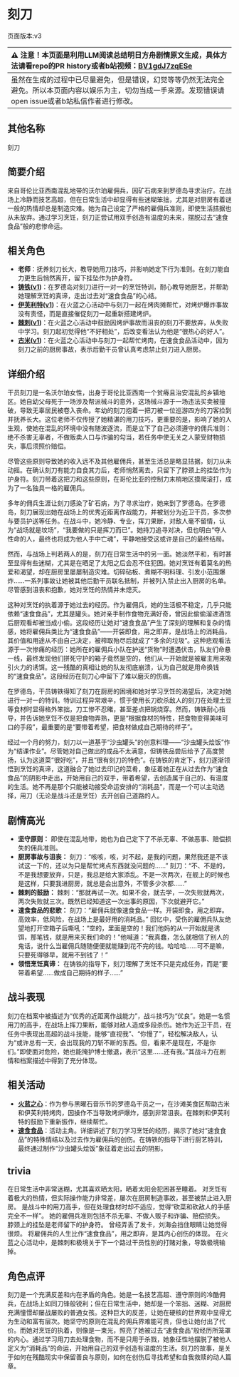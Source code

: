 # 刻刀
页面版本:v3
 

| :warning: 注意！本页面是利用LLM阅读总结明日方舟剧情原文生成，具体方法请看repo的PR history或者b站视频：[BV1gdJ7zqESe](https://www.bilibili.com/video/BV1gdJ7zqESe/)         |
|:----------------------------|
| 虽然在生成的过程中已尽量避免，但是错误，幻觉等等仍然无法完全避免。所以本页面内容以娱乐为主，切勿当成一手来源。发现错误请open issue或者b站私信作者进行修改。|



## 其他名称
刻刀
## 简要介绍
来自哥伦比亚西南混乱地带的沃尔珀雇佣兵，因矿石病来到罗德岛寻求治疗。在战场上冷静而技艺高超，但在日常生活中却显得有些迷糊笨拙，尤其是对厨房有着谜一般的热情却总是制造灾难。她为自己设定了严格的雇佣兵准则，即使生活拮据也从未放弃。通过学习烹饪，刻刀正尝试用双手创造有温度的未来，摆脱过去“速食食品”般的悲惨命运。
## 相关角色
-   **老师**：抚养刻刀长大，教导她用刀技巧，并影响她定下行为准则。在刻刀能自力更生后悄然离开，留下挂坠作为护身符。
-   **[铸铁](char_333_sidero.md)([v1](../chars/char_333_sidero.md))**：在罗德岛对刻刀进行一对一的烹饪特训，耐心教导她厨艺，并帮助她理解烹饪的真谛，走出过去对“速食食品”的心结。
-   **[伊芙利特](char_134_ifrit.md)([v1](../chars/char_134_ifrit.md))**：在火蓝之心活动中与刻刀一起在烤肉摊帮忙，对烤炉爆炸事故没有责怪，而是直接催促刻刀一起重新搭建烤炉。
-   **[棘刺](char_293_thorns.md)([v1](../chars/char_293_thorns.md))**：在火蓝之心活动中鼓励因烤炉事故而沮丧的刻刀不要放弃，从失败中学习。刻刀起初觉得他“不好相处”，后改变看法认为他是“很热心的好人”。
-   **[古米](char_196_sunbr.md)([v1](../chars/char_196_sunbr.md))**：在火蓝之心活动中与刻刀一起帮忙烤肉，在速食食品活动中，因为刻刀之前的厨房事故，表示后勤干员曾认真考虑禁止刻刀进入厨房。
## 详细介绍
干员刻刀是一名沃尔珀女性，出身于哥伦比亚西南一个贫瘠且治安混乱的乡镇地区。她自幼父母死于一场涉及帮派械斗的意外，这场械斗源于一场违法买卖被撞破，导致无辜居民被卷入丧命。年幼的刻刀抱着一把刀被一位巡游四方的刀客捡到并抚养长大。这位老师不仅传授了她精湛的用刀技巧，更重要的是，影响了她的人生观，使她在混乱的环境中没有随波逐流，而是立下了自己必须遵守的佣兵准则：绝不杀害无辜者，不做贩卖人口与诈骗的勾当，若任务中使无关之人蒙受财物损失，事后须照价赔偿。

尽管这些原则导致她的收入远不及其他雇佣兵，甚至生活总是略显拮据，刻刀从未动摇。在确认刻刀有能力自食其力后，老师悄然离去，只留下了脖颈上的挂坠作为护身符。刻刀带着这把刀和这些原则，在哥伦比亚的控制力末梢地区摸爬滚打，成为了一名独具一格的雇佣兵。

多年的佣兵生涯让刻刀感染了矿石病，为了寻求治疗，她来到了罗德岛。在罗德岛，刻刀展现出她在战场上的优秀近距离作战能力，并被划分为近卫干员，多次参与要员护送等任务。在战斗中，她冷静、专业，挥刀果断，对敌人毫不留情，认为“战场就是坟场”，“我要做的只是挥刀而已”。她持刀追寻对决，但也明白“夺人性命的人，最终也将成为他人手中亡魂”，平静地接受这或许是自己的最终结局。

然而，与战场上判若两人的是，刻刀在日常生活中的另一面。她淡然平和，有时甚至显得有些迷糊，尤其是在晒足了太阳之后会忍不住犯困。她对烹饪有着莫名的热爱和渴望，却在厨房里屡屡制造灾难。切碎砧板、煮糊不明料理、引发小范围爆炸……一系列事故让她被其他后勤干员联名抵制，并被列入禁止出入厨房的名单。尽管感到沮丧和抱歉，她对烹饪的热情并未熄灭。

这种对烹饪的执着源于她过去的经历。作为雇佣兵，她的生活极不稳定，几乎只能依赖“速食食品”，尤其是罐头。她对亲手制作食物充满好奇，曾因此偷偷溜进酒馆后厨观看却被当成小偷。这段经历让她对“速食食品”产生了深刻的理解和复杂的情感，她将雇佣兵类比为“速食食品”——开袋即食，用之即弃，是战场上的消耗品，其价值和用途从不由自己决定，被榨取殆尽后就成了“多余的垃圾”。这种悲观看法源于一次惨痛的经历：她所在的雇佣兵小队在护送“货物”时遭遇伏击，队友们命悬一线，最终发现他们拼死守护的箱子竟然是空的，他们从一开始就是被雇主用来吸引火力的诱饵。这一残酷的真相让她的队友彻底崩溃，认为自己就是用命换钱的“速食食品”。这段经历在刻刀心中留下了难以磨灭的伤痕。

在罗德岛，干员铸铁得知了刻刀在厨房的困境和她对学习烹饪的渴望后，决定对她进行一对一的特训。特训过程异常艰辛，惯于使用长刀砍杀敌人的刻刀在处理土豆等食材时显得格外笨拙，刀工惨不忍睹，甚至差点把锅烧穿。然而，铸铁耐心指导，并告诉她烹饪不仅是把食物弄熟，更是“根据食材的特性，把食物变得美味可口的手段”，最重要的是“要带着希望，把食材做成自己期待的样子”。

经过一个月的努力，刻刀以一道基于“沙虫罐头”的创意料理——“沙虫罐头烩饭”作为“结课作业”。尽管她对自己做出的成品不太满意，但铸铁品尝后给予了高度赞扬，认为这道菜“很好吃”，并且“很有刻刀的特色”。在铸铁的肯定下，刻刀逐渐领悟到烹饪的真谛，这道融合了她过去印记的菜肴，象征着她正在从过去作为“速食食品”的阴影中走出，开始用自己的双手，带着希望，去创造属于自己的、有温度的生活。她不再是那个只能被动接受命运安排的“消耗品”，而是一个可以主动选择，用刀（无论是战斗还是烹饪）去开创自己道路的人。
## 剧情高光
*   **坚守原则：** 即使在混乱地带，她也为自己定下了不杀无辜、不做恶事、赔偿损失的佣兵准则。
*   **厨房事故与沮丧：**
    刻刀：“咳咳，咳，对不起，是我的问题，果然我还是不该试这一下的，还以为只是帮忙烤点东西就没问题的......”
    刻刀：“不、不是的，不是我想要放弃，只是，我总是给大家添乱。不是一次两次，在舰上的时候也是这样，只要我进厨房，就总是会出意外，不管多少次都......”
*   **棘刺的鼓励：**
    棘刺：“那就再试一次。如果不会，就去学，一次失败就两次，两次失败就三次。既然已经知道这一次出事的原因，下次就避开它。”
*   **速食食品的悲歌：**
    刻刀：“雇佣兵就像速食食品一样。开袋即食，用之即弃。高效率，低风险，在战场上是最好用的消耗品。”
    回忆中，受伤的雇佣兵队友绝望地打开空箱子后嘶吼：“空的，里面是空的！我们他妈的从一开始就是诱饵，那笔钱，就是用来买我们命的！”他喊道：“我真蠢，怎么就相信了别人的鬼话，说什么当雇佣兵随随便便就能赚到花不完的钱。哈哈哈......可不是嘛，只要死得够早，就用不到钱了！”
*   **领悟烹饪真谛：** 在铸铁的指导下，刻刀理解了烹饪不只是完成任务，而是“要带着希望......做成自己期待的样子......”
## 战斗表现
刻刀在档案中被描述为“优秀的近距离作战能力”，战斗技巧为“优良”。她是一名惯用刀的高手，在战场上挥刀果断，能够对敌人造成多段杀伤。她作为近卫干员，在任务中表现出高超的战斗技能，能够“直视我”、“你慢了”，轻松解决敌人，认为“或许总有一天，会出现我的刀斩不断的东西。但，看来不是现在，不是你们。”即使面对危险，她也能掩护博士撤退，表示“这里......还有我。”其战斗力在剧情和档案描述中得到了充分体现。
## 相关活动
-   **[火蓝之心](../stories/act3d0.md)**：作为参与黑曜石音乐节的罗德岛干员之一，在沙滩美食区帮助古米和伊芙利特烤肉，因操作不当导致烤炉爆炸，感到非常沮丧。在棘刺和伊芙利特的鼓励下重新振作，继续帮忙。
-   **[速食食品](../stories/story_cutter_set_1.md)**：活动主角。详细讲述了刻刀学习烹饪的经历，揭示了她对“速食食品”的特殊情结以及过去作为雇佣兵的创伤。在铸铁的指导下进行厨艺特训，最终通过制作“沙虫罐头烩饭”象征着走出过去的阴影。
## trivia
在日常生活中非常迷糊，尤其喜欢晒太阳，晒着太阳会犯困甚至睡着。
对烹饪有着极大的热情，但实际操作能力非常差，屡次在厨房制造事故，甚至被禁止进入厨房。
是战斗中的用刀高手，但在处理食材时却不适应，觉得“砍菜和砍敌人的手感完全不一样”。
她的雇佣兵准则包括不杀无辜、不做人贩子和诈骗、赔偿损失。
脖颈上的挂坠是老师留下的护身符。
曾经弄丢了发卡，刘海会挡住眼睛让她觉得很烦。
将雇佣兵的人生比作“速食食品”，用之即弃，是其内心创伤的体现。
在火蓝之心活动中，是棘刺和极境关于下一个路过干员性别的打赌对象，导致极境输掉。
## 角色点评
刻刀是一个充满反差和内在矛盾的角色。她是一名技艺高超、遵守原则的冷酷佣兵，在战场上如同刀锋般锐利；但在日常生活中，她却是一个笨拙、迷糊、对厨房充满憧憬却屡战屡败的普通女孩。这种巨大的反差，让她在硬核的世界观中显得尤为生动和富有层次。她坚守的原则在混乱的佣兵界难能可贵，但也让她付出了代价。而她对烹饪的执着，则像是一束光，照亮了她被过去“速食食品”般经历所笼罩的内心。通过学习用刀去处理食物，而不是只用于杀戮，她象征性地摆脱了被他人定义为“消耗品”的命运，开始用自己的双手创造有温度的生活。刻刀的故事，是关于如何在残酷现实中保留善良与原则，如何在创伤后寻找希望和自我救赎的动人篇章。